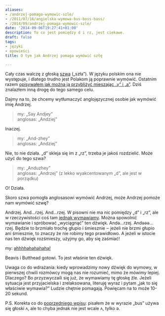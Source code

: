 ```yaml
---
aliases:
- /andrzej-pomaga-wymowic-szle/
- /2011/07/16/angielska-wymowa-bus-boss-bass/
- /2014/09/andrzej-pomaga-wymowic-szle/
date: '2014-09-06T19:27:41+01:00'
description: To co jest pomiędzy d i rz, jest ciekawe.
draft: false
tags:
- języki
- opowieści
title: O tym jak Andrzej pomaga wymówić szłę

---
```


Cały czas walczę z głoską [szwa](https://pl.wikipedia.org/wiki/Szwa) („szła”).
W języku polskim ona nie występuje, i dlatego trudno jest Polakom ją poprawnie
wymówić. Ostatnim razem [opisywałem jak można ją przybliżyć mieszając „y”
i „a”](/2011/07/16/angielska-wymowa-bus-boss-bass/).
Dziś znalazłem inną drogę do tego samego celu.

<!--more-->

Dajmy na to, że chcemy wytłumaczyć anglojęzycznej osobie jak wymówić imię Andrzej.

> my: „Say Andjey”  
> anglosas: „Andziej”

Inaczej.

> my: „And-zhey”  
> anglosas: „Andziej”

Nie, to nie działa. „d” skleja się im z „rz”, trzeba je jakoś rozdzielić. Może
użyć do tego szwa?

> my: „Anduzhey”  
> anglosas: „Andrzej” (z lekko wyakcentowanym „d”, ale jest w porządku)

O! Działa.

Skoro szwa pomogła anglosasowi wymówić Andrzej, może Andrzej pomoże nam wymówić
szwę?

Andrzej. And…rzej. And…rzej. W pisowni nie ma nic pomiędzy „d” i „rz”, ale
w rzeczywistości coś tam [jednak
wymawiamy](https://en.wikipedia.org/wiki/File:Mid-central_vowel.ogg). Można
spowolnić wymawianie i spróbować „wyciągnąć” ten dźwięk. Andə…rzej. Andəəə…rzej.
Będzie to brzmiało trochę głupio i śmiesznie ‒ jeżeli nie brzmi głupio ani
śmiesznie, to znaczy że nie robimy tego prawidłowo. A jeżeli w istocie nas ten
dźwięk rozśmieszy, użyjmy go, aby się zaśmiać!

my: [əhhhhəhəhəhəhə!](http://youtu.be/m1agaZinJHg)

Beavis i Butthead gotowi. To jest właśnie ten dźwięk.

Uwaga co do wdrażania: kiedy wprowadzimy nowy dźwięk do wymowy, w pierwszej
chwili rozmówcy mogą nas nie rozumieć, mimo że mówimy lepiej. Dlaczego? Bo
przyzwyczaili się już, że wymawiamy tę głoskę źle. Jeżeli sytuacja jest
przyjacielska i zrelaksowana, literuję wyraz i pytam „jak to się właściwie
wymawia?” Ludzie chętnie pomagają. Powięcam na to może 10-20 sekund.

P.S. Korekta co do [poprzedniego
wpisu](/2011/07/16/angielska-wymowa-bus-boss-bass/): pisałem że w wyrazie „bus”
używa się głoski ʌ, ale to chyba jednak nie jest wcale ʌ, tylko ə.
